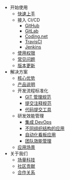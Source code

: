 - 开始使用
    - [快速上手](guide.md)
    - 接入 CI/CD
        - [GitHub](intergration/github.md)
        - [GitLab](intergration/gitlab.md)
        - [Coding.net](intergration/coding.md)
        - [TravisCI](intergration/travis.md)
        - [Jenkins](intergration/jenkins.md)
    - [使用权限](permission.md)
    - [常见问题](faq.md)
    - [版本更新](updates.md)
- 解决方案
    - [核心优势](advantage.md)
    - [产品说明](introduction.md)
    - 开发流程标准化
        - [GIT 管理规范](flow.md)
        - [提交注释规范](commit-comment.md)
        - [代码提交工具](commits.md)
    - 研发效能管理
        - [集成 DevOps](dem/devops.md)
        - [不同组织结构的应用](dem/structure.md)
        - [自动化看板应用](dem/kanban.md)
        - [团队效能管理](dem/team.md)
    - [应用场景](usage.md)
- 关于我们
    - [场量科技](fieldtech.md)
    - [社区贡献](community.md)
    - [合作关系](partners.md)